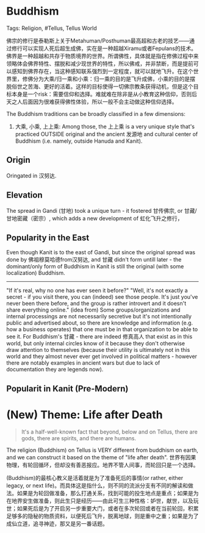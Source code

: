 # Buddhism

Tags: Religion, #Tellus, Tellus World

佛宗的修行是泰勒斯上关于Metahuman/Posthuman最高超和古老的技艺——通过修行可以实现人死后超生成佛，实在是一种超越Xiramu或者Fepulans的技术。佛界是一种超越和共存于物质境界的世界。所谓佛性，具体就是指在修佛过程中来领略体会佛界特性、摆脱和减少现世界的特性，所以佛戒，并非禁断，而是提前可以感知到佛界存在，当这种感知联系强烈到一定程度，就可以就地飞升。在这个世界里，修佛分为大乘/归一乘和小乘：归一乘的目的是飞升成佛，小乘的目的是摆脱俗世之苦海、更好的活着。这样的目标使得一切佛宗教条获得动机，但是这个目标本身是一个risk：需要信仰和选择。难就难在除非是从小教育这种信仰，否则后天之人后面因为很难获得佛性体验，所以一般不会主动做这种信仰选择。

The Buddhism traditions can be broadly classified in a few dimensions:

1. 大乘, 小乘, 上上乘: Among those, the 上上乘 is a very unique style that's practiced OUTSIDE original and the ancient 发源地 and cultural center of Buddhism (i.e. namely, outside Hanuda and Kanit).

## Origin

Oringated in 汉努达.

## Elevation

The spread in Gandi (甘地) took a unique turn - it fostered 甘传佛宗, or 甘藏/甘地密藏（密宗）, which adds a new development of 虹化飞升之修行，

## Popularity in the East

Even though Kanit is to the east of Gandi, but since the original spread was done by 佛祖穆莫哈德from汉努达, and 甘藏 didn't form untill later - the dominant/only form of Buddhism in Kanit is still the original (with some localization) Buddhism.

---

"If it's real, why no one has ever seen it before?"
"Well, it's not exactly a secret - if you visit there, you can (indeed) see those people. It's just you've never been there before, and the group is rather introvert and it doesn't share everything online." (idea from) Some groups/organizations and internal processings are not necessarily secretive but it's not intentionally public and advertised about, so there are knowledge and information (e.g. how a business operates) that one must be in that organization to be able to see it. For Buddhism's 甘藏 - there are indeed 修真高人 that exist as in this world, but only internal circles know of it because they don't otherwise draw attention to themselves (because their utility is ultimately not in this world and they almost never ever get involved in political matters - however there are notably examples in ancient wars but due to lack of documentation they are legends now).

## Popularit in Kanit (Pre-Modern)

# (New) Theme: Life after Death

> It's a half-well-known fact that beyond, below and on Tellus, there are gods, there are spirits, and there are humans.

The religion (Buddhism) on Tellus is VERY different from buddhism on earth, and we can construct it based on the theme of "life after death".
世界有因果物理，有轮回循环，但却没有善恶报应。地界不管人间事，而轮回只是一个选择。

(Buddhism)的最核心教义是活着就是为了准备死后的事情(or rather, either legacy, or next life)。而具体这是指什么，则不同的流派分支有不同的解读和做法。如果是为轮回做准备，那么打通关系，找到可能的投生地点是重点；如果是为在地界安生做准备，则此生只是经历——由此可生三种性格：妒世，献世，以及玩世；如果死后是为了开启另一步重要大门，或者在多次轮回或者在当前轮回，积累足够多的隐秘的物质资料，以便死后飞升，脱离地球，则是重中之重；如果是为了成仙立道，追寻神迹，那又是另一番话题。